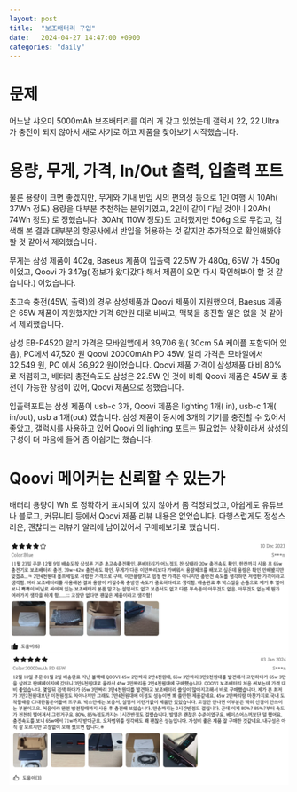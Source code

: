 ```yaml
---
layout: post
title:  "보조배터리 구입"
date:   2024-04-27 14:47:00 +0900
categories: "daily"
---
```


# 문제

어느날 샤오미 5000mAh 보조배터리를 여러 개 갖고 있었는데 갤럭시 22, 22 Ultra 가 충전이 되지 않아서 새로 사기로 하고 제품을 찾아보기 시작했습니다.

# 용량, 무게, 가격, In/Out 출력, 입출력 포트

물론 용량이 크면 좋겠지만, 무게와 기내 반입 시의 편의성 등으로 1인 여행 시 10Ah( 37Wh 정도) 용량을 대부분 추천하는 분위기였고, 2인이 같이 다닐 것이니 20Ah( 74Wh 정도) 로 정했습니다. 30Ah( 110W 정도)도 고려했지만 506g 으로 무겁고, 검색해 본 결과 대부분의 항공사에서 반입을 허용하는 것 같지만 추가적으로 확인해봐야 할 것 같아서 제외했습니다. 

무게는 삼성 제품이 402g, Baseus 제품이 입출력 22.5W 가 480g, 65W 가 450g 이었고, Qoovi 가 347g( 정보가 왔다갔다 해서 제품이 오면 다시 확인해봐야 할 것 같습니다.) 이었습니다. 

초고속 충전(45W, 출력)의 경우 삼성제품과 Qoovi 제품이 지원했으며, Baesus 제품은 65W 제품이 지원했지만 가격 6만원 대로 비싸고, 맥북을 충전할 일은 없을 것 같아서 제외했습니다.

삼성 EB-P4520 알리 가격은 모바일앱에서 39,706 원( 30cm 5A 케이플 포함되어 있음), PC에서 47,520 원
Qoovi 20000mAh PD 45W, 알리 가격은 모바일에서 32,549 원, PC 에서 36,922 원이었습니다. 
Qoovi 제품 가격이 삼성제품 대비 80% 로 저렴하고, 배터리 충전속도도 삼성은 22.5W 인 것에 비해 Qoovi 제품은 45W 로 충전이 가능한 장점이 있어, Qoovi 제품으로 정했습니다.

입출력포트는 삼성 제품이 usb-c 3개, Qoovi 제품은 lighting 1개( in), usb-c 1개( in/out), usb a 1개(out) 였습니다.
삼성 제품이 동시에 3개의 기기를 충전할 수 있어서 좋았고, 갤럭시를 사용하고 있어 Qoovi 의 lighting 포트는 필요없는 상황이라서 삼성의 구성이 더 마음에 들어 좀 아쉽기는 했습니다. 

# Qoovi 메이커는 신뢰할 수 있는가

배터리 용량이 Wh 로 정확하게 표시되어 있지 않아서 좀 걱정되었고, 아쉽게도 유튜브나 블로그, 커뮤니티 등에서 Qoovi 제품 리뷰 내용은 없었습니다.
다행스럽게도 정성스러운, 괜찮다는 리뷰가 알리에 남아있어서 구매해보기로 했습니다. 

![Image Description](/assets/img/2024-04-27-배터리구입-45W.png)
![Image Description](/assets/img/2024-04-27-배터리구입-65W.png)


[Qoovi 65W 20000mAh]: https://ko.aliexpress.com/item/1005005994231068.html
[Qoovi 45W 20000mAh]: https://ko.aliexpress.com/item/1005006209225538.html
[Samsung 45W 20000mAh]: https://ko.aliexpress.com/item/1005006721279476.html
